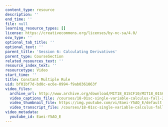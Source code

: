```yaml
---
content_type: resource
description: ''
end_time: ''
file: null
learning_resource_types: []
license: https://creativecommons.org/licenses/by-nc-sa/4.0/
ocw_type: ''
optional_tab_title: ''
optional_text: ''
parent_title: 'Session 6: Calculating Derivatives'
parent_type: CourseSection
related_resources_text: ''
resource_index_text: ''
resourcetype: Video
start_time: ''
title: Constant Multiple Rule
uid: bf01bf7d-bd0c-ec6e-0994-f9ab0361063f
video_files:
  archive_url: http://www.archive.org/download/MIT18_01SCF10/MIT18_01SCF10Rec_04_300k.mp4
  video_captions_file: /courses/18-01sc-single-variable-calculus-fall-2010/722a716efd3e5a01b0bc79ea3110d828_Eaei-Y5AO_E.vtt
  video_thumbnail_file: https://img.youtube.com/vi/Eaei-Y5AO_E/default.jpg
  video_transcript_file: /courses/18-01sc-single-variable-calculus-fall-2010/88dcb688e71f238b639d1a70aa12f531_Eaei-Y5AO_E.pdf
video_metadata:
  youtube_id: Eaei-Y5AO_E
---
```

